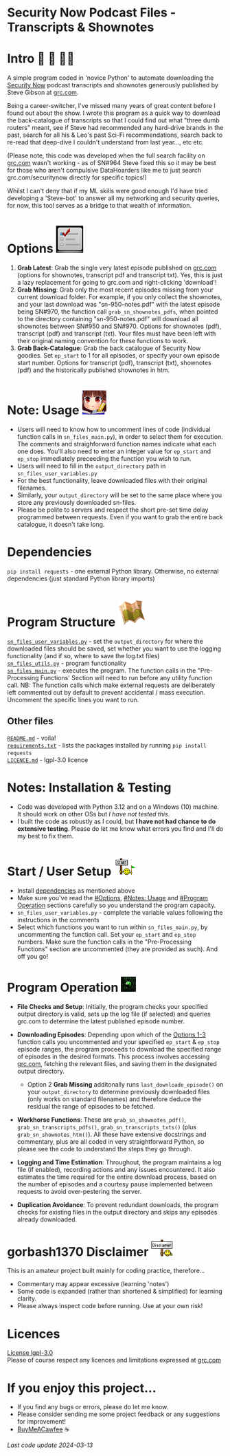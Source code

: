 # Security Now Podcast Files - Transcripts & Shownotes


# Intro 🐲 👋 🐱‍👤
A simple program coded in 'novice Python' to automate downloading the [Security Now](https://twit.tv/shows/security-now) podcast transcripts and shownotes generously published by Steve Gibson at [grc.com](https://www.grc.com/securitynow.htm). 

Being a career-switcher, I've missed many years of great content before I found out about the show. I wrote this program as a quick way to download the back-catalogue of transcripts so that I could find out what "three dumb routers" meant, see if Steve had recommended any hard-drive brands in the past, search for all his & Leo's past Sci-Fi recommendations, search back to re-read that deep-dive I couldn't understand from last year..., etc etc.

(Please note, this code was developed when the full search facility on [grc.com](https://www.grc.com/securitynow.htm) wasn't working - as of SN#964 Steve fixed this so it may be best for those who aren't compulsive DataHoarders like me to just search grc.com/securitynow directly for specific topics!)

Whilst I can't deny that if my ML skills were good enough I'd have tried developing a 'Steve-bot' to answer all my networking and security queries, for now, this tool serves as a bridge to that wealth of information.

# Options ![alt text](misc/options.png)
1) **Grab Latest**: Grab the single very latest episode published on [grc.com](https://www.grc.com/securitynow.htm) (options for shownotes, transcript pdf and transcript txt). Yes, this is just a lazy replacement for going to grc.com and right-clicking 'download'!
2) **Grab Missing**: Grab only the most recent episodes missing from your current download folder. For example, if you only collect the shownotes, and your last download was "sn-950-notes.pdf" with the latest episode being SN#970, the function call `grab_sn_shownotes_pdfs`, when pointed to the directory containing "sn-950-notes.pdf" will download all shownotes between SN#950 and SN#970. Options for shownotes (pdf), transcript (pdf) and transcript (txt). Your files must have been left with their original naming convention for these functions to work.
3) **Grab Back-Catalogue**: Grab the back catalogue of Security Now goodies. Set `ep_start` to 1 for all episodes, or specify your own episode start number.  Options for transcript (pdf), transcript (txt), shownotes (pdf) and the historically published shownotes in htm.


# Note: Usage ![alt text](misc/noted.gif)
* Users will need to know how to uncomment lines of code (individual function calls in `sn_files_main.py`), in order to select them for execution. The comments and straighforward function names indicate what each one does. You'll also need to enter an integer value for `ep_start` and `ep_stop` immediately preceeding the function you wish to run.
* Users will need to fill in the `output_directory` path in `sn_files_user_variables.py`
* For the best functionality, leave downloaded files with their original filenames.
* Similarly, your `output_directory` will be set to the same place where you store any previously downloaded sn-files.
* Please be polite to servers and respect the short pre-set time delay programmed between requests. Even if you want to grab the entire back catalogue, it doesn't take long.


# Dependencies
`pip install requests` - one external Python library.
Otherwise, no external dependencies (just standard Python library imports)

# Program Structure  ![alt text](misc/map.png)
[`sn_files_user_variables.py`](https://github.com/gorbash1370/security_now_files/blob/main/sn_files_user_variables.py) - set the `output_directory` for where the downloaded files should be saved, set whether you want to use the logging functionality (and if so, where to save the log.txt files)  
[`sn_files_utils.py`](https://github.com/gorbash1370/security_now_files/blob/main/sn_files_utils.py) - program functionality  
[`sn_files_main.py`](https://github.com/gorbash1370/security_now_files/blob/main/sn_files_main.py) - executes the program. The function calls in the "Pre-Processing Functions' Section will need to run before any utility function call. NB: The function calls which make external requests are deliberately left commented out by default to prevent accidental / mass execution. Uncomment the specific lines you want to run.

## Other files 
[`README.md`](https://github.com/gorbash1370/security_now_files/blob/main/README.md) - voila!  
[`requirements.txt`](https://github.com/gorbash1370/security_now_files/blob/main/requirements.txt) - lists the packages installed by running `pip install requests`  
[`LICENCE.md`](https://github.com/gorbash1370/security_now_files/blob/main/LICENSE) - lgpl-3.0 licence  


# Notes: Installation & Testing
* Code was developed with Python 3.12 and on a Windows (10) machine. It should work on other OSs but _I have not tested this_.
* I built the code as robustly as I could, but **I have not had chance to do extensive testing**. Please do let me know what errors you find and I'll do my best to fix them.


# Start / User Setup ![alt text](misc/start.gif)
* Install [dependencies](#dependencies) as mentioned above
* Make sure you've read the [#Options](#options), [#Notes: Usage](#notes-usage) and [#Program Operation](#program-operation) sections carefully so you understand the program capacity.
* `sn_files_user_variables.py` - complete the variable values following the instructions in the comments
* Select which functions you want to run within `sn_files_main.py`, by uncommenting the function call. Set your `ep_start` and `ep_stop` numbers. Make sure the function calls in the "Pre-Processing Functions" section are uncommented (they are provided as such). And off you go!


# Program Operation  ![alt text](misc/matrix.gif)
* **File Checks and Setup**: Initially, the program checks your specified output directory is valid, sets up the log file (if selected) and queries grc.com to determine the latest published episode number. 

* **Downloading Episodes**: Depending upon which of the [Options 1-3](#options) function calls you uncommented and your specified `ep_start` & `ep_stop` episode ranges, the program proceeds to download the specified range of episodes in the desired formats. This process involves accessing [grc.com](https://www.grc.com/securitynow.htm), fetching the relevant files, and saving them in the designated output directory.

  * Option 2 **Grab Missing** additonally runs `last_downloade_episode()` on your `output_directory` to determine previously downloaded files (only works on standard filenames) and therefore deduce the residual the range of episodes to be fetched.
  
* **Workhorse Functions**: These are `grab_sn_shownotes_pdf()`, `grab_sn_transcripts_pdfs()`, `grab_sn_transcripts_txts()` (plus `grab_sn_shownotes_htm()`). All these have extensive docstrings and commentary, plus are all coded in very straightforward Python, so please see the code to understand the steps they go through. 

* **Logging and Time Estimation**: Throughout, the program maintains a log file (if enabled), recording actions and any issues encountered. It also estimates the time required for the entire download process, based on the number of episodes and a courtesy pause implemented between requests to avoid over-pestering the server.

* **Duplication Avoidance**: To prevent redundant downloads, the program checks for existing files in the output directory and skips any episodes already downloaded.


# gorbash1370 Disclaimer ![alt text](/misc/disclaimer.gif)
This is an amateur project built mainly for coding practice, therefore...
* Commentary may appear excessive (learning 'notes')
* Some code is expanded (rather than shortened & simplified) for learning clarity.
* Please always inspect code before running. Use at your own risk!


# Licences
[License lgpl-3.0](https://github.com/gorbash1370/security_now_files/blob/main/LICENSE)  
Please of course respect any licences and limitations expressed at [grc.com](https://www.grc.com/)


# If you enjoy this project...
- If you find any bugs or errors, please do let me know.
- Please consider sending me some project feedback or any suggestions for improvement!
- [BuyMeACawfee](https://www.buymeacoffee.com/gorbash1370)  ☕

_Last code update 2024-03-13_